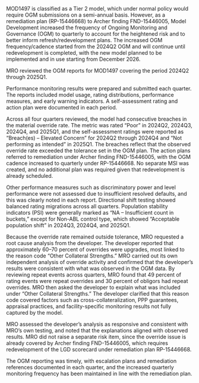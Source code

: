 MOD1497 is classified as a Tier 2 model, which under normal policy would require OGM submissions on a semi-annual basis. However, as a remediation plan (RP-15446668) to Archer finding FND-15446005, Model Development increased the frequency of Ongoing Monitoring and Governance (OGM) to quarterly to account for the heightened risk and to better inform refresh/redevelopment plans. The increased OGM frequency/cadence started from the 2024Q2 OGM and will continue until redevelopment is completed, with the new model planned to be implemented and in use starting from December 2026.

MRO reviewed the OGM reports for MOD1497 covering the period 2024Q2 through 2025Q1.

Performance monitoring results were prepared and submitted each quarter. The reports included model usage, rating distributions, performance measures, and early warning indicators. A self-assessment rating and action plan were documented in each period.

Across all four quarters reviewed, the model had consecutive breaches in the material override rate. The metric was rated “Poor” in 2024Q2, 2024Q3, 2024Q4, and 2025Q1, and the self-assessment ratings were reported as “Breach(es) – Elevated Concern” for 2024Q2 through 2024Q4 and “Not performing as intended” in 2025Q1. The breaches reflect that the observed override rate exceeded the tolerance set in the OGM plan. The action plans referred to remediation under Archer finding FND-15446005, with the OGM cadence increased to quarterly under RP-15446668. No separate MSI was created, and no additional plan was required given that redevelopment is already scheduled.

Other performance measures such as discriminatory power and level performance were not assessed due to insufficient resolved defaults, and this was clearly noted in each report. Directional shift testing showed balanced rating migrations across all quarters. Population stability indicators (PSI) were generally marked as “NA – Insufficient count in buckets,” except for Non-ABL control type, which showed “Acceptable population shift” in 2024Q3, 2024Q4, and 2025Q1.

Because the override rate remained outside tolerance, MRO requested a root cause analysis from the developer. The developer reported that approximately 60–70 percent of overrides were upgrades, most linked to the reason code “Other Collateral Strengths.” MRO carried out its own independent analysis of override activity and confirmed that the developer’s results were consistent with what was observed in the OGM data. By reviewing repeat events across quarters, MRO found that 49 percent of rating events were repeat overrides and 30 percent of obligors had repeat overrides. MRO then asked the developer to explain what was included under “Other Collateral Strengths.” The developer clarified that this reason code covered factors such as cross-collateralization, PPP guarantees, appraisal practices, and facility-specific monitoring results not fully captured by the model.

MRO assessed the developer’s analysis as responsive and consistent with MRO’s own testing, and noted that the explanations aligned with observed results. MRO did not raise a separate risk item, since the override issue is already covered by Archer finding FND-15446005, which requires redevelopment of the LGD scorecard under remediation plan RP-15446668.

The OGM reporting was timely, with escalation plans and remediation references documented in each quarter, and the increased quarterly monitoring frequency has been maintained in line with the remediation plan.
